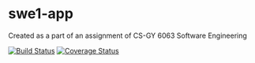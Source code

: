 # swe1-app
Created as a part of an assignment of CS-GY 6063 Software Engineering

[![Build Status](https://app.travis-ci.com/KevinPatel04/swe1-app.svg?branch=master)](https://app.travis-ci.com/KevinPatel04/swe1-app)
[![Coverage Status](https://coveralls.io/repos/github/KevinPatel04/swe1-app/badge.svg?branch=master)](https://coveralls.io/github/KevinPatel04/swe1-app?branch=master)